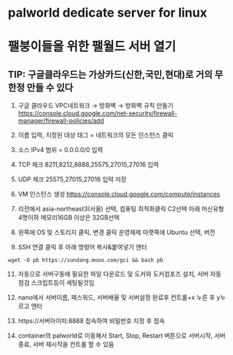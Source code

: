 # palworld dedicate server for linux

# 팰붕이들을 위한 팰월드 서버 열기

## TIP: 구글클라우드는 가상카드(신한,국민,현대)로 거의 무한정 만들 수 있다

1. 구글 클라우드 VPC네트워크 → 방화벽 → 방화벽 규칙 만들기
https://console.cloud.google.com/net-security/firewall-manager/firewall-policies/add

2. 이름 입력, 지정된 대상 태그 = 네트워크의 모든 인스턴스 클릭

3. 소스 IPv4 범위 = 0.0.0.0/0 입력

4. TCP 체크 8211,8212,8888,25575,27015,27016 입력

5. UDP 체크 25575,27015,27016 입력 저장

6. VM 인스턴스 생성
https://console.cloud.google.com/compute/instances

7. 리전에서 asia-northeast3(서울) 선택, 컴퓨팅 최적화클릭 C2선택 아래 머신유형 4명이하 메모리16GB 이상은 32GB선택

8. 왼쪽에 OS 및 스토리지 클릭, 변경 클릭 운영체제 아랫쪽에 Ubuntu 선택, 버전 

9. SSH 연결 클릭 후 아래 명령어 복사&붙여넣기 엔터

```wget -O pb https://sundang.mooo.com/gci && bash pb```

11. 자동으로 서버구동에 필요한 파일 다운로드 및 도커와 도커컴포즈 설치, 서버 자동점검 스크립트등이 세팅될것임

12. nano에서 서버이름, 패스워드, 서버배율 및 서버설정 완료후 컨트롤+x 누른 후 y누르고 엔터

13. https://서버아이피:8888 접속하여 비밀번호 지정 후 접속

14. container의 palworld로 이동해서 Start, Stop, Restart 버튼으로 서버시작, 서버종료, 서버 재시작을 컨트롤 할 수 있음

